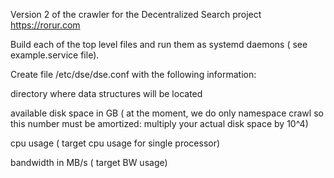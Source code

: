 Version 2 of the crawler for the Decentralized Search project https://rorur.com


Build each of the top level files and run them as systemd daemons ( see example.service file). 

Create file /etc/dse/dse.conf with the following information:

directory where data structures will be located

available disk space in GB ( at the moment, we do only namespace crawl so this number must be amortized: multiply your actual disk space by 10^4)

cpu usage ( target cpu usage for single processor)

bandwidth in MB/s ( target BW usage)

